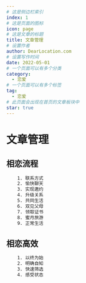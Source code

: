 ```yaml
---
# 这是侧边栏索引
index: 1
# 这是页面的图标
icon: page
# 这是文章的标题
title: 文章管理
# 设置作者
author: DearLocation.com
# 设置写作时间
date: 2022-05-01
# 一个页面可以有多个分类
category:
  - 恋爱
# 一个页面可以有多个标签
tag:
  - 恋爱
# 此页面会出现在首页的文章板块中
star: true
---
```



# 文章管理 

## 相恋流程
 
```scss
    1. 联系方式
    2. 愉快聊天
    3. 实现邀约
    4. 升级关系
    5. 共同生活
    6. 双见父母
    7. 领取证书
    8. 蜜月旅游
    9. 正常生活
```

## 相恋高效

```scss
    1. 以终为始
    2. 明确自知
    3. 快速筛选
    4. 感受状态
```